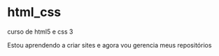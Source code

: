 # html_css
 curso de html5 e css 3

Estou aprendendo a criar sites e agora vou gerencia meus repositórios